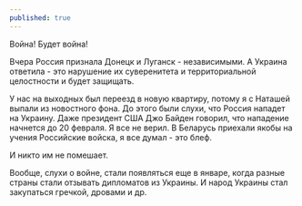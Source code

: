 ```yaml
---
published: true
---
```

Война!
Будет война!

Вчера Россия признала Донецк и Луганск - независимыми.
А Украина ответила - это нарушение их суверенитета и территориальной целостности и будет защищать.

У нас на выходных был переезд в новую квартиру, потому я с Наташей выпали из новостного фона. 
До этого были слухи, что Россия нападет на Украину. Даже президент США Джо Байден говорил, что нападение начнется до 20 февраля.
Я все не верил. В Беларусь приехали якобы на учения Российские войска, я все думал - это блеф.

И никто им не помешает. 

Вообще, слухи о войне, стали появляться еще в январе, когда разные страны стали отзывать дипломатов из Украины. 
И народ Украины стал закупаться гречкой, дровами и др. 